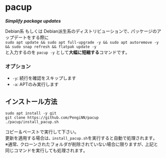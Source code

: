 # pacup
***Simplify package updates***

Debian系 もしくは Debian派生系のディストリビューションで､ パッケージのアップデートをする際に  
`sudo apt update && sudo apt full-upgrade -y && sudo apt autoremove -y && sudo snap refresh && flatpak update -y`  
と入力するのを `pacup -y` として**大幅に短縮する**コマンドです｡

### オプション
- `-y`: 続行を確認をスキップします
- `-a`: APTのみ実行します

## インストール方法
```
sudo apt install -y git
git clone https://github.com/PengiNN/pacup
./pacup/install_pacup.sh
```
コピー＆ペーストで実行して下さい｡  
更新を適用する場合は､ `install_pacup.sh`を実行すると自動で処理されます｡  
※通常､ クローンされたフォルダが削除されていない場合に限りますが､ 上記と同じコマンドを実行しても処理されます｡
